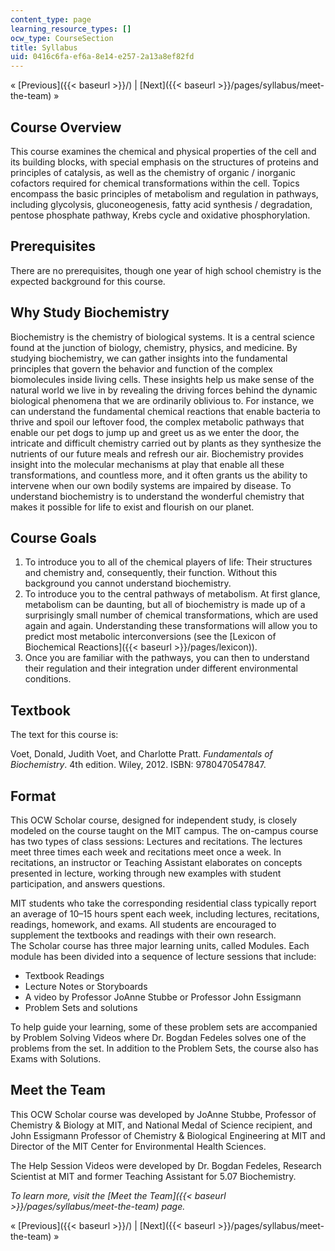 ```yaml
---
content_type: page
learning_resource_types: []
ocw_type: CourseSection
title: Syllabus
uid: 0416c6fa-ef6a-8e14-e257-2a13a8ef82fd
---
```


« [Previous]({{< baseurl >}}/) | [Next]({{< baseurl >}}/pages/syllabus/meet-the-team) »

Course Overview
---------------

This course examines the chemical and physical properties of the cell and its building blocks, with special emphasis on the structures of proteins and principles of catalysis, as well as the chemistry of organic / inorganic cofactors required for chemical transformations within the cell. Topics encompass the basic principles of metabolism and regulation in pathways, including glycolysis, gluconeogenesis, fatty acid synthesis / degradation, pentose phosphate pathway, Krebs cycle and oxidative phosphorylation.

Prerequisites
-------------

There are no prerequisites, though one year of high school chemistry is the expected background for this course.

Why Study Biochemistry
----------------------

Biochemistry is the chemistry of biological systems. It is a central science found at the junction of biology, chemistry, physics, and medicine. By studying biochemistry, we can gather insights into the fundamental principles that govern the behavior and function of the complex biomolecules inside living cells. These insights help us make sense of the natural world we live in by revealing the driving forces behind the dynamic biological phenomena that we are ordinarily oblivious to. For instance, we can understand the fundamental chemical reactions that enable bacteria to thrive and spoil our leftover food, the complex metabolic pathways that enable our pet dogs to jump up and greet us as we enter the door, the intricate and difficult chemistry carried out by plants as they synthesize the nutrients of our future meals and refresh our air. Biochemistry provides insight into the molecular mechanisms at play that enable all these transformations, and countless more, and it often grants us the ability to intervene when our own bodily systems are impaired by disease. To understand biochemistry is to understand the wonderful chemistry that makes it possible for life to exist and flourish on our planet.

Course Goals
------------

1.  To introduce you to all of the chemical players of life: Their structures and chemistry and, consequently, their function. Without this background you cannot understand biochemistry.
2.  To introduce you to the central pathways of metabolism. At first glance, metabolism can be daunting, but all of biochemistry is made up of a surprisingly small number of chemical transformations, which are used again and again. Understanding these transformations will allow you to predict most metabolic interconversions (see the [Lexicon of Biochemical Reactions]({{< baseurl >}}/pages/lexicon)).
3.  Once you are familiar with the pathways, you can then to understand their regulation and their integration under different environmental conditions.

Textbook
--------

The text for this course is:

Voet, Donald, Judith Voet, and Charlotte Pratt. _Fundamentals of Biochemistry_. 4th edition. Wiley, 2012. ISBN: 9780470547847.

Format
------

This OCW Scholar course, designed for independent study, is closely modeled on the course taught on the MIT campus. The on-campus course has two types of class sessions: Lectures and recitations. The lectures meet three times each week and recitations meet once a week. In recitations, an instructor or Teaching Assistant elaborates on concepts presented in lecture, working through new examples with student participation, and answers questions.

MIT students who take the corresponding residential class typically report an average of 10–15 hours spent each week, including lectures, recitations, readings, homework, and exams. All students are encouraged to supplement the textbooks and readings with their own research.  
The Scholar course has three major learning units, called Modules. Each module has been divided into a sequence of lecture sessions that include:

*   Textbook Readings
*   Lecture Notes or Storyboards
*   A video by Professor JoAnne Stubbe or Professor John Essigmann
*   Problem Sets and solutions

To help guide your learning, some of these problem sets are accompanied by Problem Solving Videos where Dr. Bogdan Fedeles solves one of the problems from the set. In addition to the Problem Sets, the course also has Exams with Solutions.

Meet the Team
-------------

This OCW Scholar course was developed by JoAnne Stubbe, Professor of Chemistry & Biology at MIT, and National Medal of Science recipient, and John Essigmann Professor of Chemistry & Biological Engineering at MIT and Director of the MIT Center for Environmental Health Sciences.

The Help Session Videos were developed by Dr. Bogdan Fedeles, Research Scientist at MIT and former Teaching Assistant for 5.07 Biochemistry.

_To learn more, visit the [Meet the Team]({{< baseurl >}}/pages/syllabus/meet-the-team) page._

« [Previous]({{< baseurl >}}/) | [Next]({{< baseurl >}}/pages/syllabus/meet-the-team) »